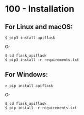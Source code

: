 # 100 - Installation

## For Linux and macOS:

```
$ pip3 install apiflask
```

Or 

```
$ cd flask_apiflask
$ pip3 install -r requirements.txt
```

## For Windows:

```
> pip install apiflask
```

Or 

```
$ cd flask_apiflask
$ pip install -r requirements.txt
```

